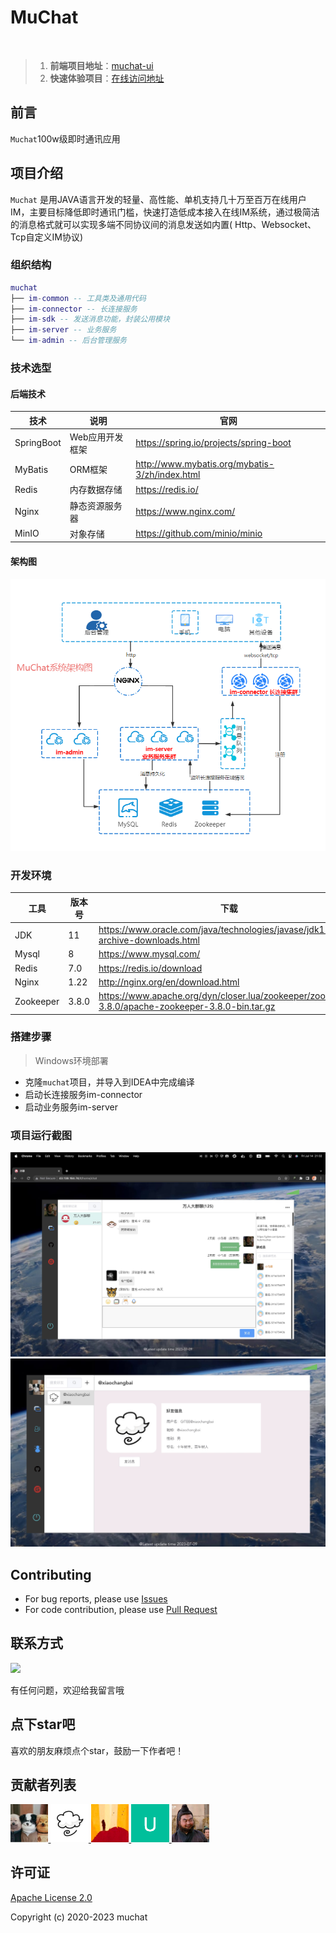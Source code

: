 # MuChat

<br/>

> 1. **前端项目地址**：[muchat-ui](https://gitee.com/pisces-hub/muchat-ui)
> 2. **快速体验项目**：[在线访问地址](http://43.138.164.74)

## 前言

`Muchat`100w级即时通讯应用

## 项目介绍

`Muchat`
是用JAVA语言开发的轻量、高性能、单机支持几十万至百万在线用户IM，主要目标降低即时通讯门槛，快速打造低成本接入在线IM系统，通过极简洁的消息格式就可以实现多端不同协议间的消息发送如内置(
Http、Websocket、Tcp自定义IM协议)

### 组织结构

``` lua
muchat
├── im-common -- 工具类及通用代码
├── im-connector -- 长连接服务
├── im-sdk -- 发送消息功能，封装公用模块
├── im-server -- 业务服务
└── im-admin -- 后台管理服务
```

### 技术选型

#### 后端技术

| 技术         | 说明        | 官网                                             |
|------------|-----------|------------------------------------------------|
| SpringBoot | Web应用开发框架 | https://spring.io/projects/spring-boot         |
| MyBatis    | ORM框架     | http://www.mybatis.org/mybatis-3/zh/index.html |
| Redis      | 内存数据存储    | https://redis.io/                              |
| Nginx      | 静态资源服务器   | https://www.nginx.com/                         |
| MinIO      | 对象存储      | https://github.com/minio/minio                 |

#### 架构图

![系统架构图](docs/images/architecture.png)

### 开发环境

| 工具        | 版本号   | 下载                                                                                                |
|-----------|-------|---------------------------------------------------------------------------------------------------|
| JDK       | 11    | https://www.oracle.com/java/technologies/javase/jdk11-archive-downloads.html                      |
| Mysql     | 8     | https://www.mysql.com/                                                                            |
| Redis     | 7.0   | https://redis.io/download                                                                         |
| Nginx     | 1.22  | http://nginx.org/en/download.html                                                                 |
| Zookeeper | 3.8.0 | https://www.apache.org/dyn/closer.lua/zookeeper/zookeeper-3.8.0/apache-zookeeper-3.8.0-bin.tar.gz |

### 搭建步骤

> Windows环境部署

- 克隆`muchat`项目，并导入到IDEA中完成编译
- 启动长连接服务im-connector
- 启动业务服务im-server

### 项目运行截图

![聊天列表](docs/images/demo1.jpg)
![聊天列表](docs/images/demo3.jpg)

## Contributing

- For bug reports, please use [Issues](https://gitee.com/pisces-hub/muchat/issues)
- For code contribution, please use [Pull Request](https://gitee.com/pisces-hub/muchat/pulls)

## 联系方式

![](./docs/images/wx-public.png)

有任何问题，欢迎给我留言哦

## 点下star吧

喜欢的朋友麻烦点个star，鼓励一下作者吧！

## 贡献者列表

<p>
<a href="https://gitee.com/imalasong" target="_blank">
<img src="docs/images/assets/developer/imalasong.png" width="12%">
</a>
<a href="https://gitee.com/xiaochangbai" target="_blank">
<img src="docs/images/assets/developer/xiaochangbai.png" width="12%">
</a>
<a href="https://gitee.com/ilovea" target="_blank">
<img src="docs/images/assets/developer/ilovea.png" width="12%">
</a>
<a href="https://gitee.com/uimoa" target="_blank">
<img src="docs/images/assets/developer/uimoa.png" width="12%">
</a>
<a href="https://gitee.com/tomlia" target="_blank">
<img src="docs/images/assets/developer/tomlia.png" width="12%">
</a>
</p>

## 许可证

[Apache License 2.0](https://github.com/pisces-hub/muchat/blob/develop/LICENSE)

Copyright (c) 2020-2023 muchat
